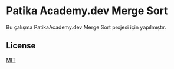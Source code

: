﻿# Patika Academy.dev Merge Sort

Bu çalışma PatikaAcademy.dev Merge Sort projesi için yapılmıştır.

## License
[MIT](LICENSE)
